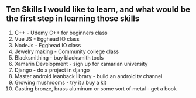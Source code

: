 ## Ten Skills I would like to learn, and what would be the first step in learning those skills
1. C++ - Udemy C++ for beginners class 
2. Vue JS - Egghead IO class
3. NodeJs - Egghead IO class
4. Jewelry making - Community college class
5. Blacksmithing - buy blacksmith tools
6. Xamarin Development - sign up for xamarian university
7. Django - do a project in django 
8. Master android leanback library - build an android tv channel 
9. Growing mushrooms -  try it / buy a kit
10. Casting bronze, brass aluminum or some sort of metal - get a book 
